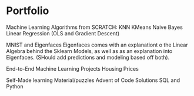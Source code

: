 # Portfolio


Machine Learning Algorithms from SCRATCH:
    KNN
    KMeans
    Naive Bayes
    Linear Regression (OLS and Gradient Descent)

MNIST and Eigenfaces
    Eigenfaces comes with an explanationt o the Linear Algebra behind the Sklearn Models, as well as as an explanation into Eigenfaces.
    (SHould add predictions and modeling based off both).
 
End-to-End Machine Learning Projects
    Housing Prices
    
Self-Made learning Material/puzzles
    Advent of Code Solutions
    SQL and Python
    
